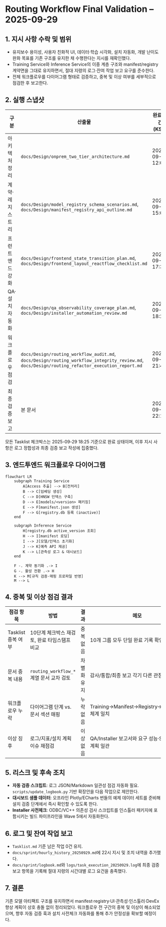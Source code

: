 # Routing Workflow Final Validation – 2025-09-29

## 1. 지시 사항 수락 및 범위
- 유지보수 용이성, 사용자 친화적 UI, 데이터·학습 시각화, 설치 자동화, 개발 난이도 완화 목표를 기존 구조를 유지한 채 수행한다는 지시를 재확인했다.
- Training Service와 Inference Service의 이중 계층 구조와 manifest/registry 계약면을 그대로 유지하면서, 절대 지령의 로그·잔여 작업 보고 요구를 준수한다.
- 전체 워크플로우를 다이어그램 형태로 검증하고, 중복 및 이상 여부를 세부적으로 점검한 후 보고한다.

## 2. 실행 스냅샷
| 구분 | 산출물 | 완료 시간(KST) | 비고 |
| --- | --- | --- | --- |
| 아키텍처 정리 | `docs/Design/onprem_two_tier_architecture.md` | 2025-09-29 12:06 | 온프레/윈도우/오프라인 구조 명세 |
| 계약·레지스트리 | `docs/Design/model_registry_schema_scenarios.md`, `docs/Design/manifest_registry_api_outline.md` | 2025-09-29 15:05 | manifest/registry 계약 안정화 |
| 프런트엔드 강화 | `docs/Design/frontend_state_transition_plan.md`, `docs/Design/frontend_layout_reactflow_checklist.md` | 2025-09-29 17:30 | DnD·규칙 검증·레이아웃 체크 |
| QA·설치 자동화 | `docs/Design/qa_observability_coverage_plan.md`, `docs/Design/installer_automation_review.md` | 2025-09-29 18:25 | 관측성·인스톨러 자동화 |
| 워크플로우 점검 | `docs/Design/routing_workflow_audit.md`, `docs/Design/routing_workflow_integrity_review.md`, `docs/Design/routing_refactor_execution_report.md` | 2025-09-29 21:45 | 중복·이상 점검 기록 |
| 최종 검증 보고 | 본 문서 | 2025-09-29 22:15 | 최종 다이어그램·검증 결과 |

모든 Tasklist 체크박스는 2025-09-29 18:25 기준으로 완료 상태이며, 이후 지시 사항은 로그 정합성과 최종 검증 보고 작성에 집중했다.

## 3. 엔드투엔드 워크플로우 다이어그램
```mermaid
flowchart LR
    subgraph Training Service
        A[Access 추출] --> B[전처리]
        B --> C[임베딩 생성]
        C --> D[HNSW 인덱스 구축]
        D --> E[models/<version> 패키징]
        E --> F[manifest.json 생성]
        F --> G[registry.db 등록 (inactive)]
    end

    subgraph Inference Service
        H[registry.db active_version 조회]
        H --> I[manifest 로딩]
        I --> J[모델/인덱스 초기화]
        J --> K[예측 API 제공]
        K --> L[관측성 로그 & 대시보드]
    end

    F -. 계약 동기화 .-> I
    G -. 활성 전환 .-> H
    K --> M[규칙 검증·매핑 프로파일 반영]
    M --> L
```

## 4. 중복 및 이상 점검 결과
| 점검 항목 | 방법 | 결과 | 메모 |
| --- | --- | --- | --- |
| Tasklist 중복 여부 | 10단계 체크박스 재검토, 완료 타임스탬프 비교 | 중복 없음 | 10개 그룹 모두 단일 완료 기록 확인 |
| 문서 중복 내용 | `routing_workflow_*` 계열 문서 교차 검토 | 차별화 유지 | 감사/통합/최종 보고 각기 다른 관점 제공 |
| 워크플로우 누락 | 다이어그램 단계 vs. 문서 섹션 매핑 | 누락 없음 | Training→Manifest→Registry→Inference 체계 일치 |
| 이상 징후 | 로그/지표/설치 계획 이슈 재점검 | 이상 없음 | QA/Installer 보고서와 요구 성능·SLO 충족 계획 일관 |

## 5. 리스크 및 후속 조치
- **자동 검증 스크립트**: 로그 JSON/Markdown 일관성 점검 자동화 필요. `scripts/update_logbook.py` 기반 확장안을 다음 작업으로 제안한다.
- **대시보드 샘플 데이터**: 오프라인 Plotly/ECharts 번들의 예제 데이터 세트를 준비해 설치 검증 단계에서 즉시 확인할 수 있도록 한다.
- **Installer 사전체크**: ODBC/VC++ 의존성 검사 스크립트를 인스톨러 패키지에 포함시키는 빌드 파이프라인을 Wave 5에서 자동화한다.

## 6. 로그 및 잔여 작업 보고
- `Tasklist.md` 기준 남은 작업 0건 유지.
- `docs/sprint/hourly_history_20250929.md`에 22시 지시 및 조치 내역을 추가했다.
- `docs/sprint/logbook.md`와 `logs/task_execution_20250929.log`에 최종 검증 보고 항목을 기록해 절대 지령의 시간대별 로그 요건을 충족했다.

## 7. 결론
기존 모델 아티팩트 구조를 유지하면서 manifest·registry·UI·관측성·인스톨러·DevEx 향상 계획이 상호 충돌 없이 정리되었다. 워크플로우 전 구간의 중복 및 이상이 해소되었으며, 향후 자동 검증 훅과 설치 사전체크 자동화를 통해 추가 안정성을 확보할 예정이다.
